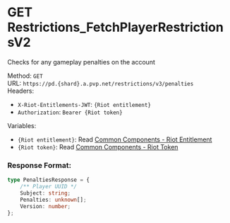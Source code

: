 <!--

This file is automatically generated!
Do not edit it directly!
See https://github.com/techchrism/valorant-api-docs/blob/trunk/contributing.md for more information.

-->

# GET Restrictions_FetchPlayerRestrictionsV2

Checks for any gameplay penalties on the account  


Method: `GET`  
URL: `https://pd.{shard}.a.pvp.net/restrictions/v3/penalties`  
Headers:
 - `X-Riot-Entitlements-JWT`: `{Riot entitlement}`
 - `Authorization`: `Bearer {Riot token}`

Variables:
 - `{Riot entitlement}`: Read [Common Components - Riot Entitlement](../common-components.md#riot-entitlement)
 - `{Riot token}`: Read [Common Components - Riot Token](../common-components.md#riot-token)


### Response Format:
```ts
type PenaltiesResponse = {
    /** Player UUID */
    Subject: string;
    Penalties: unknown[];
    Version: number;
};
```

